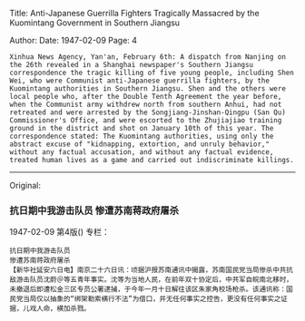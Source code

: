 Title: Anti-Japanese Guerrilla Fighters Tragically Massacred by the Kuomintang Government in Southern Jiangsu

Author: 
Date: 1947-02-09
Page: 4

    Xinhua News Agency, Yan'an, February 6th: A dispatch from Nanjing on the 26th revealed in a Shanghai newspaper's Southern Jiangsu correspondence the tragic killing of five young people, including Shen Wei, who were Communist anti-Japanese guerrilla fighters, by the Kuomintang authorities in Southern Jiangsu. Shen and the others were local people who, after the Double Tenth Agreement the year before, when the Communist army withdrew north from southern Anhui, had not retreated and were arrested by the Songjiang-Jinshan-Qingpu (San Qu) Commissioner's Office, and were escorted to the Zhujiajiao training ground in the district and shot on January 10th of this year. The correspondence stated: The Kuomintang authorities, using only the abstract excuse of "kidnapping, extortion, and unruly behavior," without any factual accusation, and without any factual evidence, treated human lives as a game and carried out indiscriminate killings.



<hr /> 

Original: 


### 抗日期中我游击队员  惨遭苏南蒋政府屠杀

1947-02-09
第4版()
专栏：

    抗日期中我游击队员
    惨遭苏南蒋政府屠杀
    【新华社延安六日电】南京二十六日讯：顷据沪报苏南通讯中揭露，苏南国民党当局惨杀中共抗敌游击队员沈蔚＠等五青年事实。沈等为当地人民，在前年双十协定后，中共军自皖南北移时，未撤退后即遭松金三区专员公署逮捕，于今年一月十日解往该区朱家角校场枪杀。该通讯称：国民党当局仅以抽象的“绑架勒索横行不法”为借口，并无任何事实之控告，更没有任何事实之证据，儿戏人命，横加杀戮。
